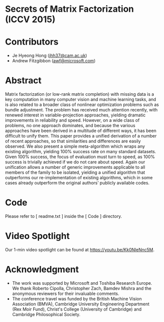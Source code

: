 # Secrets of Matrix Factorization (ICCV 2015)

# Contributors
- Je Hyeong Hong (jhh37@cam.ac.uk)
- Andrew Fitzgibbon (awf@microsoft.com)

# Abstract
Matrix factorization (or low-rank matrix
completion) with missing data is a key computation
in many computer vision and machine learning
tasks, and is also related to a broader class of
nonlinear optimization problems such as bundle
adjustment. The problem has received much
attention recently, with renewed interest in
variable-projection approaches, yielding dramatic
improvements in reliability and speed. However, on
a wide class of problems, no one approach
dominates, and because the various approaches have
been derived in a multitude of different ways, it
has been difficult to unify them. This paper
provides a unified derivation of a number of
recent approaches, so that similarities and
differences are easily observed. We also present a
simple meta-algorithm which wraps any existing
algorithm, yielding 100% success rate on many
standard datasets. Given 100% success, the focus
of evaluation must turn to speed, as 100% success
is trivially achieved if we do not care about
speed. Again our unification allows a number of
generic improvements applicable to all members of
the family to be isolated, yielding a unified
algorithm that outperforms our re-implementation
of existing algorithms, which in some cases
already outperform the original authors’
publicly available codes.

# Code
Please refer to [ readme.txt ] inside the [ Code ]
directory.

# Video Spotlight
Our 1-min video spotlight can be found at
https://youtu.be/Kk0NIeNnc5M.

# Acknowledgment
- The work was supported by Microsoft and Toshiba
Research Europe. We thank Roberto Cipolla,
Christopher Zach, Bamdev Mishra and the anonymous
reviewers for their invaluable comments.
- The conference travel was funded by the British
Machine Vision Association (BMVA), Cambridge
University Engineering Department (Rex Moir Fund),
Christ's College (University of Cambridge) and
Cambridge Philosophical Society.

